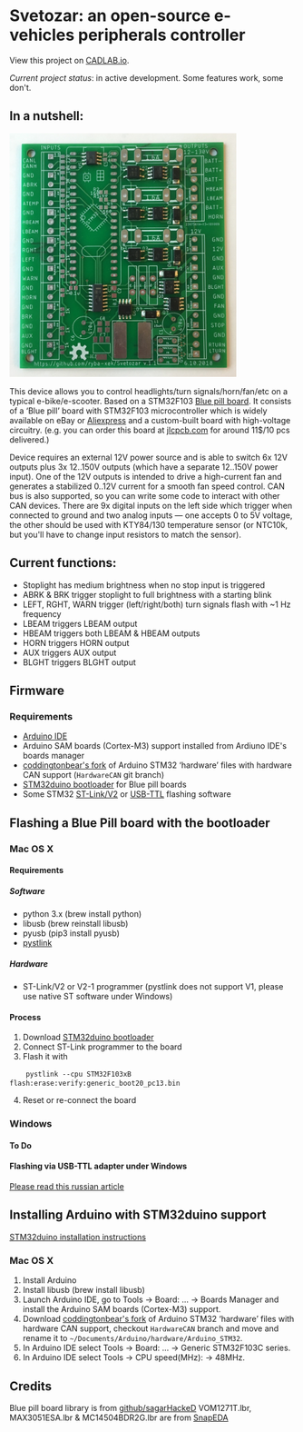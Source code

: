 # Svetozar: an open-source e-vehicles peripherals controller

View this project on [CADLAB.io](https://cadlab.io/project/1290).

_Current project status_: in active development. Some features work, some don't.

## In a nutshell:

<img src="device.jpg" width="400" height="429" alt="device board">

This device allows you to control headlights/turn signals/horn/fan/etc on a typical e-bike/e-scooter.
Based on a STM32F103 [Blue pill board](https://wiki.stm32duino.com/index.php?title=Blue_Pill).
It consists of a ‘Blue pill’ board with STM32F103 microcontroller which is widely available
on eBay or [Aliexpress](https://www.aliexpress.com/af/STM32F103C8T6.html?site=glo&origin=n&spm=2114.search0604.0.0.7f4960689ztJHF&filterCat=400103%2C200215223%2C200084026&jump=afs&groupsort=1&SearchText=STM32F103C8T6&SortType=price_asc&initiative_id=SB_20181031001708)
and a custom-built board with high-voltage circuitry. (e.g. you can order this board at [jlcpcb.com](https://jlcpcb.com/) for around 11$/10 pcs delivered.)

Device requires an external 12V power source and is able to switch 6x 12V outputs plus 3x 12..150V outputs
(which have a separate 12..150V power input). One of the 12V outputs is intended to drive a high-current fan and generates a stabilized 0..12V current
for a smooth fan speed control. CAN bus is also supported, so you can write some code to interact with other CAN devices.
There are 9x digital inputs on the left side which trigger when connected to ground and two analog inputs —
one accepts 0 to 5V voltage, the other should be used with KTY84/130 temperature sensor (or NTC10k, but you'll have to change input resistors to match the sensor).

## Current functions:

- Stoplight has medium brightness when no stop input is triggered 
- ABRK & BRK trigger stoplight to full brightness with a starting blink
- LEFT, RGHT, WARN trigger (left/right/both) turn signals flash with ~1 Hz frequency
- LBEAM triggers LBEAM output
- HBEAM triggers both LBEAM & HBEAM outputs
- HORN triggers HORN output
- AUX triggers AUX output
- BLGHT triggers BLGHT output

## Firmware

### Requirements

* [Arduino IDE](https://www.arduino.cc/en/Main/Software)
* Arduino SAM boards (Cortex-M3) support installed from Ardiuno IDE's boards manager
* [coddingtonbear's fork](https://github.com/coddingtonbear/Arduino_STM32) of Arduino STM32 ‘hardware’ files with hardware CAN support (`HardwareCAN` git branch)
* [STM32duino bootloader](https://github.com/rogerclarkmelbourne/STM32duino-bootloader/raw/master/binaries/generic_boot20_pc13.bin) for Blue pill boards
* Some STM32 [ST-Link/V2](https://github.com/pavelrevak/pystlink) or [USB-TTL](https://www.st.com/content/st_com/en/products/development-tools/software-development-tools/stm32-software-development-tools/stm32-programmers/flasher-stm32.html) flashing software

## Flashing a Blue Pill board with the bootloader

### Mac OS X
#### Requirements
##### Software
* python 3.x (brew install python)
* libusb (brew reinstall libusb)
* pyusb (pip3 install pyusb)
* [pystlink](https://github.com/pavelrevak/pystlink)

##### Hardware
* ST-Link/V2 or V2-1 programmer (pystlink does not support V1, please use native ST software under Windows)

#### Process
1. Download [STM32duino bootloader](https://github.com/rogerclarkmelbourne/STM32duino-bootloader/raw/master/binaries/generic_boot20_pc13.bin)
2. Connect ST-Link programmer to the board
3. Flash it with
```shell
    pystlink --cpu STM32F103xB flash:erase:verify:generic_boot20_pc13.bin
```
4. Reset or re-connect the board

### Windows
#### To Do

#### Flashing via USB-TTL adapter under Windows
[Please read this russian article](https://habr.com/post/395577/)

## Installing Arduino with STM32duino support
[STM32duino installation instructions](https://github.com/rogerclarkmelbourne/Arduino_STM32/wiki/Installation)

### Mac OS X
1. Install Arduino
2. Install libusb (brew install libusb)
3. Launch Arduino IDE, go to Tools -> Board: ... -> Boards Manager and install the Arduino SAM boards (Cortex-M3) support.
4. Download [coddingtonbear's fork](https://github.com/coddingtonbear/Arduino_STM32) of Arduino STM32 ‘hardware’ files
with hardware CAN support, checkout `HardwareCAN` branch and move and rename it to ```~/Documents/Arduino/hardware/Arduino_STM32```.
5. In Arduino IDE select Tools -> Board: ... -> Generic STM32F103C series.
5. In Arduino IDE select Tools -> CPU speed(MHz): -> 48MHz.

## Credits
Blue pill board library is from [github/sagarHackeD](https://github.com/sagarHackeD/STM32Bluepill_eagle)
VOM1271T.lbr, MAX3051ESA.lbr & MC14504BDR2G.lbr are from [SnapEDA](https://www.snapeda.com/)